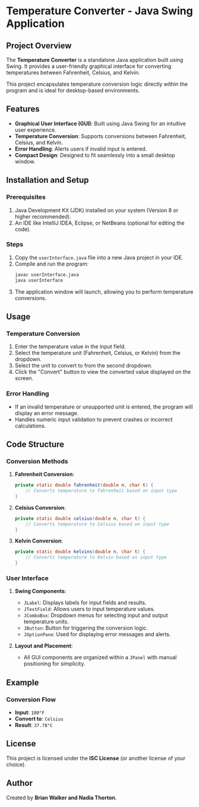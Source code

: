 # Temperature Converter - Java Swing Application

## Project Overview
The **Temperature Converter** is a standalone Java application built using Swing. It provides a user-friendly graphical interface for converting temperatures between Fahrenheit, Celsius, and Kelvin.

This project encapsulates temperature conversion logic directly within the program and is ideal for desktop-based environments.

## Features
- **Graphical User Interface (GUI)**: Built using Java Swing for an intuitive user experience.
- **Temperature Conversion**: Supports conversions between Fahrenheit, Celsius, and Kelvin.
- **Error Handling**: Alerts users if invalid input is entered.
- **Compact Design**: Designed to fit seamlessly into a small desktop window.

## Installation and Setup
### Prerequisites
1. Java Development Kit (JDK) installed on your system (Version 8 or higher recommended).
2. An IDE like IntelliJ IDEA, Eclipse, or NetBeans (optional for editing the code).

### Steps
1. Copy the `userInterface.java` file into a new Java project in your IDE.
2. Compile and run the program:
   ```bash
   javac userInterface.java
   java userInterface
   ```
3. The application window will launch, allowing you to perform temperature conversions.

## Usage
### Temperature Conversion
1. Enter the temperature value in the input field.
2. Select the temperature unit (Fahrenheit, Celsius, or Kelvin) from the dropdown.
3. Select the unit to convert to from the second dropdown.
4. Click the "Convert" button to view the converted value displayed on the screen.

### Error Handling
- If an invalid temperature or unsupported unit is entered, the program will display an error message.
- Handles numeric input validation to prevent crashes or incorrect calculations.

## Code Structure
### Conversion Methods
1. **Fahrenheit Conversion**:
    ```java
    private static double fahrenheit(double n, char t) { 
        // Converts temperature to Fahrenheit based on input type
    }
    ```
2. **Celsius Conversion**:
    ```java
    private static double celsius(double n, char t) { 
        // Converts temperature to Celsius based on input type
    }
    ```
3. **Kelvin Conversion**:
    ```java
    private static double kelvins(double n, char t) { 
        // Converts temperature to Kelvin based on input type
    }
    ```

### User Interface
1. **Swing Components**:
    - `JLabel`: Displays labels for input fields and results.
    - `JTextField`: Allows users to input temperature values.
    - `JComboBox`: Dropdown menus for selecting input and output temperature units.
    - `JButton`: Button for triggering the conversion logic.
    - `JOptionPane`: Used for displaying error messages and alerts.

2. **Layout and Placement**:
    - All GUI components are organized within a `JPanel` with manual positioning for simplicity.

## Example
### Conversion Flow
- **Input**: `100°F`
- **Convert to**: `Celsius`
- **Result**: `37.78°C`

## License
This project is licensed under the **ISC License** (or another license of your choice).

## Author
Created by **Brian Walker and Nadia Thorton**.
